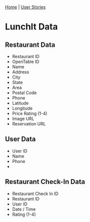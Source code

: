 [Home](/) | [User Stories](/lunchit/)

# LunchIt Data

## Restaurant Data

- Restaurant ID
- OpenTable ID
- Name
- Address
- City
- State
- Area
- Postal Code
- Phone  
- Latitude
- Longitude
- Price Rating (1-4)
- Image URL
- Reservation URL


## User Data

- User ID
- Name
- Phone
-


## Restaurant Check-In Data

- Restaurant Check In ID
- Restaurant ID
- User ID
- Date / Time
- Rating (1-4)
